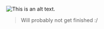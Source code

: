 ![This is an alt text.](https://i.postimg.cc/XqHG6Qfj/screencapture-127-0-0-1-3000-Project-Website-main-index-html-2025-03-17-16-46-20.png "Website")


> Will probably not get finished :/
